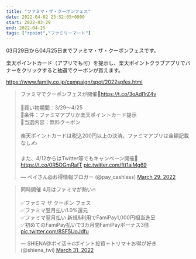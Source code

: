 ```yaml
---
title: "ファミマ・ザ・クーポンフェス"
date: 2022-04-02 23:52:05+0900
start: 2022-03-29
end: 2022-04-25
tags: ["rpoint","ファミリーマート"]
---
```


03月29日から04月25日までファミマ・ザ・クーポンフェスです。

楽天ポイントカード（アプリでも可）を提示し、楽天ポイントクラブアプリでバナーをクリックすると抽選でクーポンが貰えます。

https://www.family.co.jp/campaign/spot/2022spfes.html

<blockquote class="twitter-tweet"><p lang="ja" dir="ltr">ファミマでクーポンフェスが開催🙌<a href="https://t.co/3oAdl1rZ4v">https://t.co/3oAdl1rZ4v</a><br><br>🔻買い物期間：3/29〜4/25<br>🔻条件：ファミマアプリか楽天ポイントカード提示<br>🔻当選内容：無料クーポン<br><br>楽天ポイントカードは税込200円以上の決済。ファミマアプリは金額記載なし✍️<br><br>また、4/12からはTwitter等でもキャンペーン開催🎉 <a href="https://t.co/0R5OGmRafT">https://t.co/0R5OGmRafT</a> <a href="https://t.co/ftt1aiMg69">pic.twitter.com/ftt1aiMg69</a></p>&mdash; ペイさん@お得情報ブロガー (@pay_cashless) <a href="https://twitter.com/pay_cashless/status/1508636324215291905?ref_src=twsrc%5Etfw">March 29, 2022</a></blockquote> <script async src="https://platform.twitter.com/widgets.js" charset="utf-8"></script>
<blockquote class="twitter-tweet"><p lang="ja" dir="ltr">同時開催 4月はファミマが熱い🔥<br><br>✅ファミマ ザ クーポン フェス<br>✅ファミマ翌月払い1.0%還元<br>✅ファミマ翌月払い 新規&amp;利用でFamiPay1,000円相当進呈<br>✅初めてのFamiPay払いで3カ月間FamiPayボーナス3倍 <a href="https://t.co/8SF5UoJdfu">pic.twitter.com/8SF5UoJdfu</a></p>&mdash; SHIENA@ポイ活＋dポイント投資＋トリマ＋お得が好き (@shiena_twi) <a href="https://twitter.com/shiena_twi/status/1509562646831726593?ref_src=twsrc%5Etfw">March 31, 2022</a></blockquote> <script async src="https://platform.twitter.com/widgets.js" charset="utf-8"></script>

